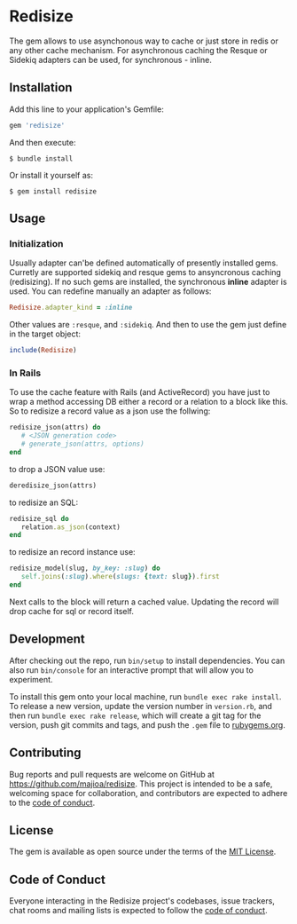 # Redisize

The gem allows to use asynchonous way to cache or just store in redis or any other cache mechanism. For asynchronous caching the Resque or Sidekiq adapters can be used, for synchronous - inline.

## Installation

Add this line to your application's Gemfile:

```ruby
gem 'redisize'
```

And then execute:

    $ bundle install

Or install it yourself as:

    $ gem install redisize

## Usage

### Initialization
Usually adapter can'be defined automatically of presently installed gems. Curretly are supported sidekiq and resque gems to ansyncronous caching (redisizing). If no such gems are installed, the synchronous **inline** adapter is used. You can redefine manually an adapter as follows:

```ruby
Redisize.adapter_kind = :inline
```

Other values are ```:resque```, and ```:sidekiq```.
And then to use the gem just define in the target object:

```ruby
include(Redisize)
```

### In Rails

To use the cache feature with Rails (and ActiveRecord) you have just to wrap a method accessing DB either a record or a relation to a block like this. So to redisize a record value as a json use the follwing:

```ruby
redisize_json(attrs) do
   # <JSON generation code>
   # generate_json(attrs, options)
end
```

to drop a JSON value use:

```ruby
deredisize_json(attrs)
```

to redisize an SQL:

```ruby
redisize_sql do
   relation.as_json(context)
end
```

to redisize an record instance use:

```ruby
redisize_model(slug, by_key: :slug) do
   self.joins(:slug).where(slugs: {text: slug}).first
end
```

Next calls to the block will return a cached value. Updating the record will drop cache for sql or record itself.

## Development

After checking out the repo, run `bin/setup` to install dependencies. You can also run `bin/console` for an interactive prompt that will allow you to experiment.

To install this gem onto your local machine, run `bundle exec rake install`. To release a new version, update the version number in `version.rb`, and then run `bundle exec rake release`, which will create a git tag for the version, push git commits and tags, and push the `.gem` file to [rubygems.org](https://rubygems.org).

## Contributing

Bug reports and pull requests are welcome on GitHub at https://github.com/majioa/redisize. This project is intended to be a safe, welcoming space for collaboration, and contributors are expected to adhere to the [code of conduct](https://github.com/majioa/redisize/blob/master/CODE_OF_CONDUCT.md).


## License

The gem is available as open source under the terms of the [MIT License](https://opensource.org/licenses/MIT).

## Code of Conduct

Everyone interacting in the Redisize project's codebases, issue trackers, chat rooms and mailing lists is expected to follow the [code of conduct](https://github.com/majioa/redisize/blob/master/CODE_OF_CONDUCT.md).
